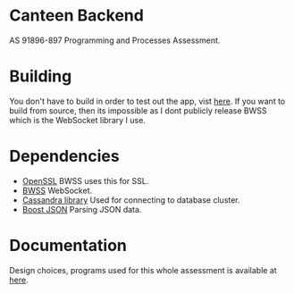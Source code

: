 # Canteen Backend

AS 91896-897 Programming and Processes Assessment.

# Building

You don't have to build in order to test out the app, vist [here](https://buildinger.org/projects/canteen). If you want to build from source, then its impossible as I dont publicly release BWSS which is the WebSocket library I use.

# Dependencies

- [OpenSSL](https://github.com/openssl/openssl) BWSS uses this for SSL.
- [BWSS](https://buildinger.org/) WebSocket.
- [Cassandra library](https://github.com/datastax/cpp-driver/) Used for connecting to database cluster.
- [Boost JSON](https://github.com/boostorg/json) Parsing JSON data.

# Documentation

Design choices, programs used for this whole assessment is available at [here](https://buildinger.org/projects/canteen/documentation.pdf).
